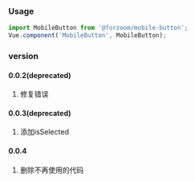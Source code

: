 ### Usage

```js
import MobileButton from '@forzoom/mobile-button';
Vue.component('MobileButton', MobileButton);
```

### version

#### 0.0.2(deprecated)

1. 修复错误

#### 0.0.3(deprecated)

1. 添加isSelected

#### 0.0.4

1. 删除不再使用的代码